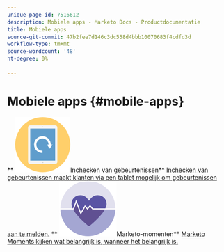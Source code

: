 ```yaml
---
unique-page-id: 7516612
description: Mobiele apps - Marketo Docs - Productdocumentatie
title: Mobiele apps
source-git-commit: 47b2fee7d146c3dc558d4bbb10070683f4cdfd3d
workflow-type: tm+mt
source-wordcount: '48'
ht-degree: 0%

---
```



# Mobiele apps {#mobile-apps}

** ![Inchecken van gebeurtenissen](assets/mobile-checkin-icon.png)Inchecken van gebeurtenissen** [Inchecken van gebeurtenissen maakt klanten via een tablet mogelijk om gebeurtenissen aan te melden.](https://docs.marketo.com/display/DOCS/Event+Check-in)     ** ![Marketo Moments](assets/moments-icon.png)Marketo-momenten** [Marketo Moments kijken wat belangrijk is, wanneer het belangrijk is.](https://docs.marketo.com/display/DOCS/Marketo+Moments)